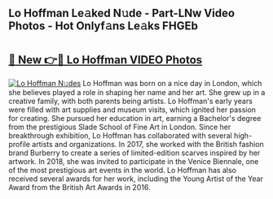 ## Lo Hoffman Le𝚊ked N𝚞de - Part-LNw Video Photos - Hot Onlyf𝚊ns Le𝚊ks FHGEb

# <h2><a href="http://ab99350.deff.icu/?id=Lo+Hoffman">🔗 New 👉🔴 Lo Hoffman VIDEO Photos</a></h2>

[![Lo Hoffman N𝚞des](https://i.imgur.com/rIISA9y.gif)](http://ab99350.deff.icu/?id=Lo+Hoffman)
Lo Hoffman was born on a nice day in London, which she believes played a role in shaping her name and her art. She grew up in a creative family, with both parents being artists. Lo Hoffman's early years were filled with art supplies and museum visits, which ignited her passion for creating. She pursued her education in art, earning a Bachelor's degree from the prestigious Slade School of Fine Art in London. Since her breakthrough exhibition, Lo Hoffman has collaborated with several high-profile artists and organizations. In 2017, she worked with the British fashion brand Burberry to create a series of limited-edition scarves inspired by her artwork. In 2018, she was invited to participate in the Venice Biennale, one of the most prestigious art events in the world. Lo Hoffman has also received several awards for her work, including the Young Artist of the Year Award from the British Art Awards in 2016.
